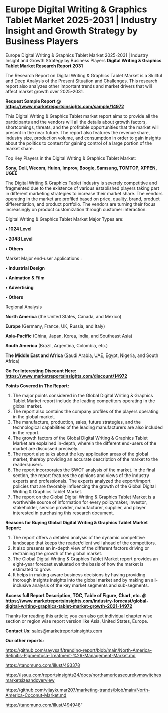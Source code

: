 # Europe Digital Writing & Graphics Tablet Market 2025-2031 | Industry Insight and Growth Strategy by Business Players
Europe Digital Writing & Graphics Tablet Market 2025-2031 | Industry Insight and Growth Strategy by Business Players
<strong>Digital Writing & Graphics Tablet Market Research Report 2031</strong>

The Research Report on Digital Writing & Graphics Tablet Market is a Skillful and Deep Analysis of the Present Situation and Challenges. This research report also analyzes other important trends and market drivers that will affect market growth over 2025-2031.

<strong>Request Sample Report @ <a href=https://www.marketreportsinsights.com/sample/14972>https://www.marketreportsinsights.com/sample/14972</a></strong>

This Digital Writing & Graphics Tablet market report aims to provide all the participants and the vendors will all the details about growth factors, shortcomings, threats, and the profitable opportunities that the market will present in the near future. The report also features the revenue share, industry size, production volume, and consumption in order to gain insights about the politics to contest for gaining control of a large portion of the market share.

Top Key Players in the Digital Writing & Graphics Tablet Market:

<strong>Sony, Dell, Wecom, Huion, Improv, Boogie, Samsung, TOMTOP, XPPEN, UGEE</strong>

The Digital Writing & Graphics Tablet Industry is severely competitive and fragmented due to the existence of various established players taking part in different marketing strategies to increase their market share. The vendors operating in the market are profiled based on price, quality, brand, product differentiation, and product portfolio. The vendors are turning their focus increasingly on product customization through customer interaction.

Digital Writing & Graphics Tablet Market Major Types are:

<strong>• 1024 Level

• 2048 Level

• Others</strong>

Market Major end-user applications :

<strong>• Industrial Design

• Animation & Film

• Advertising

• Others</strong>

Regional Analysis

</u><strong><b>North America</b></strong> (the United States, Canada, and Mexico)

<strong><b>Europe </b></strong>(Germany, France, UK, Russia, and Italy)

<strong><b>Asia-Pacific</b></strong> (China, Japan, Korea, India, and Southeast Asia)

<strong><b>South America</b></strong> (Brazil, Argentina, Colombia, etc.)

<strong><b>The Middle East and Africa</b></strong> (Saudi Arabia, UAE, Egypt, Nigeria, and South Africa)

<strong>Go For Interesting Discount Here: <a href=https://www.marketreportsinsights.com/discount/14972>https://www.marketreportsinsights.com/discount/14972</a></strong>

<strong>Points Covered in The Report:</strong>
<ol>
  <li>The major points considered in the Global Digital Writing & Graphics Tablet Market report include the leading competitors operating in the global market.</li>
  <li>The report also contains the company profiles of the players operating in the global market.</li>
  <li>The manufacture, production, sales, future strategies, and the technological capabilities of the leading manufacturers are also included in the report.</li>
  <li>The growth factors of the Global Digital Writing & Graphics Tablet Market are explained in-depth, wherein the different end-users of the market are discussed precisely.</li>
  <li>The report also talks about the key application areas of the global market, thereby providing an accurate description of the market to the readers/users.</li>
  <li>The report incorporates the SWOT analysis of the market. In the final section, the report features the opinions and views of the industry experts and professionals. The experts analyzed the export/import policies that are favorably influencing the growth of the Global Digital Writing & Graphics Tablet Market.</li>
  <li>The report on the Global Digital Writing & Graphics Tablet Market is a worthwhile source of information for every policymaker, investor, stakeholder, service provider, manufacturer, supplier, and player interested in purchasing this research document.</li>
</ol>
<strong>Reasons for Buying Global Digital Writing & Graphics Tablet Market Report:</strong>

<ol>
  <li>The report offers a detailed analysis of the dynamic competitive landscape that keeps the reader/client well ahead of the competitors.</li>
  <li>It also presents an in-depth view of the different factors driving or restraining the growth of the global market.</li>
  <li>The Global Digital Writing & Graphics Tablet Market report provides an eight-year forecast evaluated on the basis of how the market is estimated to grow.</li>
  <li>It helps in making aware business decisions by having providing thorough insights insights into the global market and by making an all-inclusive analysis of the key market segments and sub-segments.</li>
</ol>
<strong>Access full Report Description, TOC, Table of Figure, Chart, etc. @ <a href=https://www.marketreportsinsights.com/industry-forecast/global-digital-writing-graphics-tablet-market-growth-2021-14972>https://www.marketreportsinsights.com/industry-forecast/global-digital-writing-graphics-tablet-market-growth-2021-14972</a></strong>


Thanks for reading this article; you can also get individual chapter wise section or region wise report version like Asia, United States, Europe.

<strong>Contact Us:</strong>
sales@marketreportsinsights.com

<strong>Our other reports:</strong>

<a href=https://github.com/sayysaif/trending-report/blob/main/North-America-Retinitis-Pigmentosa-Treatment-%26-Management-Market.md>https://github.com/sayysaif/trending-report/blob/main/North-America-Retinitis-Pigmentosa-Treatment-%26-Management-Market.md</a>

<a href=https://tanomuno.com/illust/493378>https://tanomuno.com/illust/493378</a>

<a href=https://issuu.com/reportsinsights24/docs/northamericasecurekvmswitchesmarketsizeandoverview>https://issuu.com/reportsinsights24/docs/northamericasecurekvmswitchesmarketsizeandoverview</a>

<a href=https://github.com/vijaykumar207/marketing-trands/blob/main/North-America-Coconut-Market.md>https://github.com/vijaykumar207/marketing-trands/blob/main/North-America-Coconut-Market.md</a>

<a href=https://tanomuno.com/illust/494948>https://tanomuno.com/illust/494948</a>"
